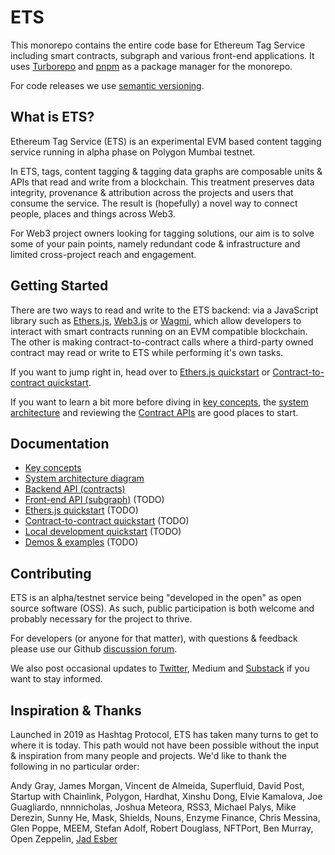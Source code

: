 # ETS

This monorepo contains the entire code base for Ethereum Tag Service including smart contracts, subgraph and various front-end applications. It uses [Turborepo](https://turborepo.org/) and [pnpm](https://pnpm.io/) as a package manager for the monorepo.

For code releases we use [semantic versioning](https://semver.org/).

## What is ETS?

Ethereum Tag Service (ETS) is an experimental EVM based content tagging service running in alpha phase on Polygon Mumbai testnet.

In ETS, tags, content tagging & tagging data graphs are composable units & APIs that read and write from a blockchain. This treatment preserves data integrity, provenance & attribution across the projects and users that consume the service. The result is (hopefully) a novel way to connect people, places and things across Web3.

For Web3 project owners looking for tagging solutions, our aim is to solve some of your pain points, namely redundant code & infrastructure and limited cross-project reach and engagement.

## Getting Started

There are two ways to read and write to the ETS backend: via a JavaScript library such as [Ethers.js](https://docs.ethers.io/v5/), [Web3.js](https://web3js.readthedocs.io/en/v1.8.0/) or [Wagmi](https://wagmi.sh/), which allow developers to interact with smart contracts running on an EVM compatible blockchain. The other is making contract-to-contract calls where a third-party owned contract may read or write to ETS while performing it's own tasks.

If you want to jump right in, head over to [Ethers.js quickstart](./docs/ethers-js-quickstart.md) or [Contract-to-contract quickstart](./docs/contract-to-contract-quickstart.md).

If you want to learn a bit more before diving in [key concepts](./docs/key-concepts.md), the [system architecture](./docs/system-architecture.md/) and reviewing the [Contract APIs](./docs/contract-apis) are good places to start.

## Documentation

- [Key concepts](./docs/key-concepts.md)
- [System architecture diagram](./docs/system-architecture.md)
- [Backend API (contracts)](./docs/backend-api/index.md)
- [Front-end API (subgraph)](./docs/subgraph.md) (TODO)
- [Ethers.js quickstart](./docs/ethers-js-quickstart.md) (TODO)
- [Contract-to-contract quickstart](./docs/contract-to-contract-quickstart.md) (TODO)
- [Local development quickstart](./docs/local-dev-quickstart.md) (TODO)
- [Demos & examples](./docs/examples.md) (TODO)

## Contributing

ETS is an alpha/testnet service being "developed in the open" as open source software (OSS). As such, public participation is both welcome and probably necessary for the project to thrive.

For developers (or anyone for that matter), with questions & feedback please use our Github [discussion forum](https://github.com/ethereum-tag-service/ets/discussions).

We also post occasional updates to [Twitter](https://twitter.com/etsxyz), Medium and [Substack](https://etsxyz.substack.com/) if you want to stay informed.

## Inspiration & Thanks

Launched in 2019 as Hashtag Protocol, ETS has taken many turns to get to where it is today. This path would not have been possible without the input & inspiration from many people and projects. We'd like to thank the following in no particular order:

Andy Gray, James Morgan, Vincent de Almeida, Superfluid, David Post, Startup with Chainlink, Polygon, Hardhat, Xinshu Dong, Elvie Kamalova, Joe Guagliardo, nnnnicholas, Joshua Meteora, RSS3, Michael Palys, Mike Derezin, Sunny He, Mask, Shields, Nouns, Enzyme Finance, Chris Messina, Glen Poppe, MEEM, Stefan Adolf, Robert Douglass, NFTPort, Ben Murray, Open Zeppelin, [Jad Esber](https://twitter.com/Jad_AE)
